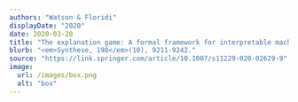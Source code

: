 ```yaml
---
authors: "Watson & Floridi"
displayDate: "2020"
date: 2020-03-20
title: "The explanation game: A formal framework for interpretable machine learning"
blurb: "<em>Synthese, 198</em>(10), 9211-9242."
source: "https://link.springer.com/article/10.1007/s11229-020-02629-9"
image:
  url: /images/box.png
  alt: "box"
---
```

